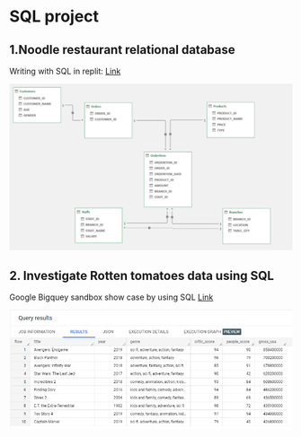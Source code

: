 
# SQL project

## 1.Noodle restaurant relational database

Writing with SQL in replit: [Link](https://replit.com/@ThanyanonSaetan/SQLhomeworkbatch6#main.sql)

![schema_pic](https://github.com/Thanyanon/datascience_project/blob/main/sql/noodle_restaurant/schema.png)

## 2. Investigate Rotten tomatoes data using SQL

Google Bigquey sandbox show case by using SQL [Link](https://github.com/Thanyanon/datascience_project/blob/main/sql/rotten_tomatoes/readme.md)

![top10_movies_gross](https://github.com/Thanyanon/datascience_project/blob/main/sql/rotten_tomatoes/top10_movies_gross.png)
